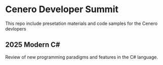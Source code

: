 # Cenero Developer Summit

This repo include presetation materials and code samples for the Cenero devlopers

## 2025 Modern C#

Review of new programming paradigms and features in the C# language.
